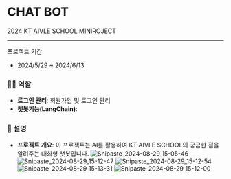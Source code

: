 # CHAT BOT

2024 KT AIVLE SCHOOL MINIROJECT

---
프로젝트 기간
- 2024/5/29 ~ 2024/6/13

### 🙋‍♂️ 역할

- **로그인 관리**: 회원가입 및 로그인 관리
- **챗봇기능(LangChain)**: 

### 📖 설명

- **프로젝트 개요**: 이 프로젝트는 AI를 활용하여 KT AIVLE SCHOOL의 궁금한 점을 알려주는 대화형 챗봇입니다.
![Snipaste_2024-08-29_15-05-46](https://github.com/user-attachments/assets/e4ba939b-41a3-4e80-8524-ca082cd63a24)
![Snipaste_2024-08-29_15-12-47](https://github.com/user-attachments/assets/cf0a7e2d-7d2d-4bed-a43d-cf3bcb3b0e22)
![Snipaste_2024-08-29_15-12-54](https://github.com/user-attachments/assets/8f2b6942-6761-42ec-8b43-1bd727348280)
![Snipaste_2024-08-29_15-13-31](https://github.com/user-attachments/assets/fe4a4b00-74b1-4482-b95a-79953d840d5f)
![Snipaste_2024-08-29_15-12-00](https://github.com/user-attachments/assets/cfc6f4cc-11db-471e-a135-6af96bcee703)

